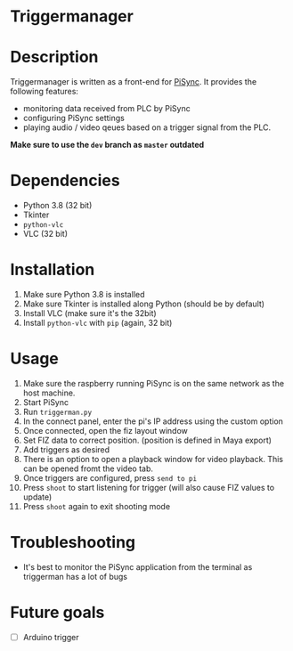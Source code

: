# Triggermanager

# Description

Triggermanager is written as a front-end for [PiSync](https://github.com/IronJonas/PiSync). It provides the following features:

- monitoring data received from PLC by PiSync
- configuring PiSync settings
- playing audio / video qeues based on a trigger signal from the PLC.

**Make sure to use the `dev` branch as `master` outdated**

# Dependencies

- Python 3.8 (32 bit)
- Tkinter
- `python-vlc`
- VLC (32 bit)

# Installation

1. Make sure Python 3.8 is installed
2. Make sure Tkinter is installed along Python (should be by default)
3. Install VLC (make sure it's the 32bit)
4. Install `python-vlc` with `pip` (again, 32 bit)

# Usage

1. Make sure the raspberry running PiSync is on the same network as the host machine.
2. Start PiSync
3. Run `triggerman.py`
4. In the connect panel, enter the pi's IP address using the custom option
5. Once connected, open the fiz layout window
6. Set FIZ data to correct position. (position is defined in Maya export)
7. Add triggers as desired
8. There is an option to open a playback window for video playback. This can be opened fromt the video tab.
9. Once triggers are configured, press `send to pi`
10. Press `shoot` to start listening for trigger (will also cause FIZ values to update)
11. Press `shoot` again to exit shooting mode

# Troubleshooting

- It's best to monitor the PiSync application from the terminal as triggerman has a lot of bugs

# Future goals

- [ ] Arduino trigger
